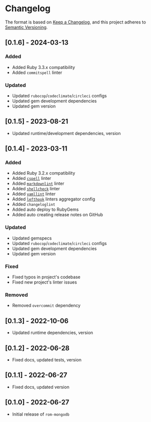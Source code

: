 # Changelog

The format is based on [Keep a Changelog](https://keepachangelog.com/en/1.0.0/), and this project adheres to [Semantic Versioning](https://semver.org/spec/v2.0.0.html).

## [0.1.6] - 2024-03-13

### Added

- Added Ruby 3.3.x compatibility
- Added `commitspell` linter

### Updated

- Updated `rubocop`/`codeclimate`/`circleci` configs
- Updated gem development dependencies
- Updated gem version

## [0.1.5] - 2023-08-21

- Updated runtime/development dependencies, version

## [0.1.4] - 2023-03-11

### Added

- Added Ruby 3.2.x compatibility
- Added [`cspell`](https://cspell.org) linter
- Added [`markdownlint`](https://github.com/DavidAnson/markdownlint) linter
- Added [`shellcheck`](https://www.shellcheck.net) linter
- Added [`yamllint`](https://yamllint.readthedocs.io) linter
- Added [`lefthook`](https://github.com/evilmartians/lefthook) linters aggregator config
- Added `changeloglint`
- Added auto deploy to RubyGems
- Added auto creating release notes on GitHub

### Updated

- Updated gemspecs
- Updated `rubocop`/`codeclimate`/`circleci` configs
- Updated gem development dependencies
- Updated gem version

### Fixed

- Fixed typos in project's codebase
- Fixed new project's linter issues

### Removed

- Removed `overcommit` dependency

## [0.1.3] - 2022-10-06

- Updated runtime dependencies, version

## [0.1.2] - 2022-06-28

- Fixed docs, updated tests, version

## [0.1.1] - 2022-06-27

- Fixed docs, updated version

## [0.1.0] - 2022-06-27

- Initial release of `rom-mongodb`
